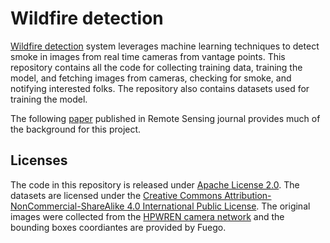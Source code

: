 # Wildfire detection

[Wildfire detection](https://openclimatetech.org/#projects) system leverages machine learning techniques to detect smoke in images from real time cameras from vantage points.  This repository contains all the code for collecting training data, training the model, and fetching images from cameras, checking for smoke, and notifying interested folks.  The repository also contains datasets used for training the model.

The following [paper](https://doi.org/10.3390/rs12010166) published in Remote Sensing journal provides much of the background for this project.

## Licenses

The code in this repository is released under [Apache License 2.0](LICENSE).
The datasets are licensed under the [Creative Commons Attribution-NonCommercial-ShareAlike 4.0 International Public License](https://creativecommons.org/licenses/by-nc-sa/4.0/legalcode).
The original images were collected from the [HPWREN camera network](https://hpwren.ucsd.edu/cameras/) and the bounding boxes coordiantes are provided by Fuego.
